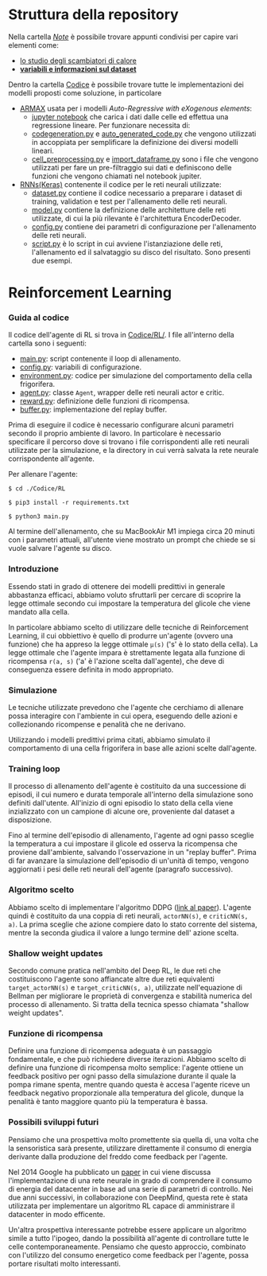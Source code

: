 # Struttura della repository
Nella cartella [_Note_](Note/) è possibile trovare appunti condivisi per capire vari elementi come:
  - [lo studio degli scambiatori di calore](Note/scambio_termico.md)
  - [**variabili e informazioni sul dataset**](Note/dataset.md)
  
Dentro la cartella [Codice](Codice/) è possibile trovare tutte le implementazioni dei modelli proposti come soluzione, in particolare
- [ARMAX](Codice/ARMAX/) usata per i modelli _Auto-Regressive with eXogenous elements_:
  - [jupyter notebook](Codice/ARMAX/ARX.ipynb) che carica i dati dalle celle ed effettua una regressione lineare. Per funzionare necessita di:
  - [codegeneration.py](Codice/ARMAX/codegeneration.py) e [auto_generated_code.py](Codice/ARMAX/auto_generated_code.py) che vengono utilizzati in accoppiata per semplificare la definizione dei diversi modelli lineari.
  - [cell_preprocessing.py](Codice/ARMAX/cell_preprocessing.py) e [import_dataframe.py](Codice/ARMAX/import_dataframe.py) sono i file che vengono utilizzati per fare un pre-filtraggio sui dati e definiscono delle funzioni che vengono chiamati nel notebook jupiter.
- [RNNs(Keras)](Codice/RNNs(Keras)) contenente il codice per le reti neurali utilizzate:
  - [dataset.py](Codice/RNNs(Keras)/dataset.py) contiene il codice necessario a preparare i dataset di training, validation e test
    per l'allenamento delle reti neurali.
  - [model.py](Codice/RNNs(Keras)/model.py) contiene la definizione delle architetture delle reti utilizzate, di cui la più rilevante
    è l'architettura EncoderDecoder.
  - [config.py](Codice/RNNs(Keras)/config.py) contiene dei parametri di configurazione per l'allenamento delle reti neurali.
  - [script.py](Codice/RNNs(Keras)/script.py) è lo script in cui avviene l'istanziazione delle reti, l'allenamento ed il salvataggio su
    disco del risultato. Sono presenti due esempi.


# Reinforcement Learning

### Guida al codice

Il codice dell'agente di RL si trova in [Codice/RL/](). I file all'interno della cartella sono
i seguenti:
- [main.py](Codice/RL/main.py): script contenente il loop di allenamento.
- [config.py](Codice/RL/config.py): variabili di configurazione.
- [environment.py](Codice/RL/environment.py): codice per simulazione del comportamento della cella frigorifera.
- [agent.py](Codice/RL/agent.py): classe `Agent`, wrapper delle reti neurali actor e critic.
- [reward.py](Codice/RL/reward.py): definizione delle funzioni di ricompensa.
- [buffer.py](Codice/RL/buffer.py): implementazione del replay buffer.

Prima di eseguire il codice è necessario configurare alcuni parametri secondo il proprio ambiente di lavoro.
In particolare è necessario specificare il percorso dove si trovano i file corrispondenti alle reti neurali utilizzate per la simulazione, e la directory in cui verrà salvata la rete neurale corrispondente all'agente.

Per allenare l'agente:
```
$ cd ./Codice/RL

$ pip3 install -r requirements.txt

$ python3 main.py
```

Al termine dell'allenamento, che su MacBookAir M1 impiega circa 20 minuti con i parametri attuali, all'utente viene mostrato un prompt che chiede se si vuole salvare l'agente su disco. 

### Introduzione
Essendo stati in grado di ottenere dei modelli predittivi in generale abbastanza efficaci,
abbiamo voluto sfruttarli per cercare di scoprire la legge ottimale secondo cui impostare la 
temperatura del glicole che viene mandato alla cella. 

In particolare abbiamo scelto di utilizzare delle
tecniche di Reinforcement Learning, il cui obbiettivo è quello di produrre un'agente (ovvero una funzione)
che ha appreso la legge ottimale `µ(s)` ('s' è lo stato della cella). La legge ottimale che l'agente impara è
strettamente legata alla funzione di ricompensa `r(a, s)` ('a' è l'azione scelta dall'agente), che deve di 
conseguenza essere definita in modo appropriato.

### Simulazione

Le tecniche utilizzate prevedono che l'agente che cerchiamo di allenare possa interagire con l'ambiente
in cui opera, eseguendo delle azioni e collezionando ricompense e penalità che ne derivano.

Utilizzando i modelli predittivi prima citati, abbiamo simulato il comportamento di una cella frigorifera
in base alle azioni scelte dall'agente.

### Training loop

Il processo di allenamento dell'agente è costituito da una successione di episodi, il cui numero e
durata temporale all'interno della simulazione sono definiti dall'utente.
All'inizio di ogni episodio lo stato della cella viene inzializzato con un campione di alcune ore,
proveniente dal dataset a disposizione. 

Fino al termine dell'episodio di allenamento, l'agente ad ogni passo sceglie la temperatura a cui impostare
il glicole ed osserva la ricompensa che proviene dall'ambiente, salvando l'osservazione in un "replay buffer".
Prima di far avanzare la simulazione dell'episodio di un'unità di tempo, vengono aggiornati i pesi delle reti neurali dell'agente (paragrafo successivo).

### Algoritmo scelto
Abbiamo scelto di implementare l'algoritmo DDPG ([link al paper](https://arxiv.org/abs/1509.02971)). L'agente
quindi è costituito da una coppia di reti neurali, `actorNN(s)`, e `criticNN(s, a)`. La prima sceglie che 
azione compiere dato lo stato corrente del sistema, mentre la seconda giudica il valore a lungo termine dell'
azione scelta.

### Shallow weight updates
Secondo comune pratica nell'ambito del Deep RL, le due reti che costituiscono l'agente sono affiancate altre
due reti equivalenti `target_actorNN(s)` e `target_criticNN(s, a)`, utilizzate nell'equazione di Bellman per 
migliorare le proprietà di convergenza e stabilità numerica del processo di allenamento. Si tratta della tecnica spesso chiamata "shallow weight updates".

### Funzione di ricompensa
Definire una funzione di ricompensa adeguata è un passaggio fondamentale, e che può richiedere diverse 
iterazioni. Abbiamo scelto di definire una funzione di ricompensa molto semplice: l'agente ottiene un
feedback positivo per ogni passo della simulazione durante il quale la pompa rimane spenta, mentre quando
questa è accesa l'agente riceve un feedback negativo proporzionale alla temperatura del glicole, dunque
la penalità è tanto maggiore quanto più la temperatura è bassa.

### Possibili sviluppi futuri

Pensiamo che una prospettiva molto promettente sia quella di, una volta che la sensoristica sarà presente,
utilizzare direttamente il consumo di energia derivante dalla produzione del freddo come feedback per l'agente.

Nel 2014 Google ha pubblicato un [paper](https://static.googleusercontent.com/media/research.google.com/it//pubs/archive/42542.pdf) in cui viene discussa l'implementazione di una rete neurale in grado di comprendere il consumo di energia del datacenter in base ad una serie di parametri di controllo. Nei due anni successivi, in collaborazione con DeepMind, questa rete è stata utilizzata per implementare un algoritmo RL capace di amministrare il datacenter in modo efficente.

Un'altra prospettiva interessante potrebbe essere applicare un algoritmo simile a tutto l'ipogeo, dando la possibilità all'agente di controllare tutte le celle contemporaneamente. Pensiamo che questo approccio, combinato con l'utilizzo del consumo energetico come feedback per l'agente, possa portare risultati molto interessanti.
